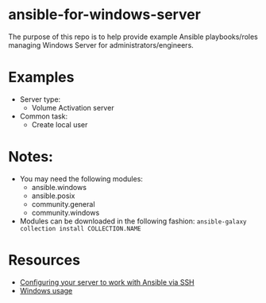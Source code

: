 # ansible-for-windows-server
The purpose of this repo is to help provide example Ansible playbooks/roles managing Windows Server for administrators/engineers.

# Examples
- Server type:
  - Volume Activation server
- Common task:
  - Create local user

# Notes:
- You may need the following modules:
  - ansible.windows
  - ansible.posix
  - community.general
  - community.windows
- Modules can be downloaded in the following fashion: `ansible-galaxy collection install COLLECTION.NAME`

# Resources
- [Configuring your server to work with Ansible via SSH](https://docs.ansible.com/ansible/latest/os_guide/windows_ssh.html)
- [Windows usage](https://docs.ansible.com/ansible/latest/os_guide/windows_usage.html)
